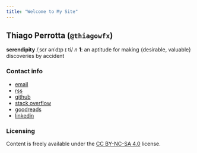 ```yaml
---
title: "Welcome to My Site"
---
```


## Thiago Perrotta (`@thiagowfx`)

**serendipity** /ˌsɛr ənˈdɪp ɪ ti/ _n_
**1**: an aptitude for making {desirable, valuable} discoveries by accident

### Contact info

- [email](mailto:tbperrotta@gmail.com)
- [rss](/index.xml)
- [github](https://github.com/thiagowfx)
- [stack overflow](https://stackoverflow.com/users/1745064/thiagowfx)
- [goodreads](https://goodreads.com/user/show/7873832-thiago)
- [linkedin](https://linkedin.com/in/thiagoperrotta)

### Licensing

Content is freely available under the [CC BY-NC-SA 4.0](https://creativecommons.org/licenses/by-nc-sa/4.0/) license.


